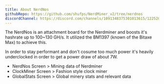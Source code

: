 ```yaml
---
title: About NerdNos
githubRepo: https://github.com/shufps/NerdMiner_v2/tree/nerdnos
discordChannel: https://discord.com/channels/1091348375301013615/1225206879018418337
---
```


The NerdNos is an attachment board for the Nerdminer and boosts it's hashrate up to 100~130 GH/s.
It utilized the BM1397 (known of the Bitaxe Max) to achieve this. 

In order to stay performant and don't cosume too much power it's heavily underclocked in order to get a power draw of about 7W.

- NerdNos Screen > Mining data of Nerdminer
- ClockMiner Screen > Fashion style clock miner
- GlobalStats Screen > Global minery stats and relevant data
